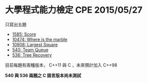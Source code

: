 大學程式能力檢定 CPE 2015/05/27
==========================

只寫出五題

- [1585: Score](http://uva.onlinejudge.org/external/15/1585.html)
- [10474: Where is the marble](http://uva.onlinejudge.org/external/104/10474.html)
- [10908: Largest Square](http://uva.onlinejudge.org/external/109/10908.html)
- [540: Team Queue](http://uva.onlinejudge.org/external/5/540.html)
- [536: Tree Recovery](http://uva.onlinejudge.org/external/5/536.html)

目前每題有兩種版本， C++11 與 C ，未來預計加入 C++98

**540 與 536 兩題之 C 語言版本尚未測試**

